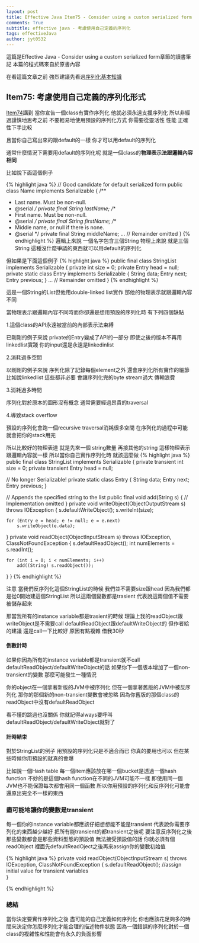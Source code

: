 ```yaml
---
layout: post
title: Effective Java Item75 - Consider using a custom serialized form
comments: True 
subtitle: effective java - 考慮使用自己定義的序列化
tags: effectiveJava
author: jyt0532
---
```

這篇是Effective Java - Consider using a custom serialized form章節的讀書筆記
本篇的程式碼來自於原書內容

在看這篇文章之前 強烈建議先看過[序列化基本知識](/2017/09/27/java-serialization-101/)

## Item75: 考慮使用自己定義的序列化形式

[Item74](/2017/09/29/implement-serializable-judiciously/)講到 當你宣告一個class有實作序列化 他就必須永遠支援序列化
所以非經過謹慎地思考之前 不要輕易地使用預設的序列化方式 你需要從靈活性 性能 正確性下手比較

且當你自己寫出來的跟default的一樣 你才可以用default的序列化

通常什麼情況下需要用default的序列化呢 就是一個class的**物理表示法跟邏輯內容相同**

比如說下面這個例子 

{% highlight java %}
// Good candidate for default serialized form
public class Name implements Serializable {
  /**
  * Last name. Must be non-null.
  * @serial
  */
  private final String lastName;
  /**
  * First name. Must be non-null.
  * @serial
  */
  private final String firstName;
  /**
  * Middle name, or null if there is none.
  * @serial
  */
  private final String middleName;
  ... // Remainder omitted
}
{% endhighlight %}
邏輯上來說 一個名字包含三個String 物理上來說 就是三個String 這種沒什麼爭議的東西就可以用default的序列化

但如果是下面這個例子
{% highlight java %}
public final class StringList implements Serializable {
  private int size = 0;
  private Entry head = null;
  private static class Entry implements Serializable {
    String data;
    Entry next;
    Entry previous;
  }
  ... // Remainder omitted
}
{% endhighlight %}

這是一個String的List但他用double-linked list實作 那他的物理表示就跟邏輯內容不同

當物理表示跟邏輯內容不同時而你卻還是想用預設的序列化時 有下列四個缺點

1.這個class的API永遠被當前的內部表示法束縛

已剛剛的例子來說 private的Entry變成了API的一部分 即使之後的版本不再用linkedlist實踐 你的input還是永遠是linkedinlist

2.消耗過多空間

以剛剛的例子來說 序列化除了記錄每個element之外 還會序列化所有實作的細節比如說linkedlist 這些都非必要 會讓序列化完的byte stream過大 傳輸浪費


3.消耗過多時間

序列化對於原本的圖形沒有概念 通常需要經過昂貴的traversal

4.導致stack overflow

預設的序列化會跑一個recursive traversal消耗很多空間 在序列化的過程中可能就會把你的stack用完 

所以比較好的物理表達 就是先來一個 string數量 再接其他的string 這樣物理表示跟邏輯內容就一樣
所以當你自己實作序列化時 就該這麼做
{% highlight java %}
public final class StringList implements Serializable {
  private transient int size = 0;
  private transient Entry head = null;

  // No longer Serializable!
  private static class Entry {
    String data;
    Entry next;
    Entry previous;
  }

  // Appends the specified string to the list
  public final void add(String s) {
    // Implementation omitted
  }
  private void writeObject(ObjectOutputStream s) throws IOException {
    s.defaultWriteObject();
    s.writeInt(size);

    for (Entry e = head; e != null; e = e.next)
    	s.writeObject(e.data);
  }
  private void readObject(ObjectInputStream s) throws IOException, ClassNotFoundException {
    s.defaultReadObject();
    int numElements = s.readInt();

    for (int i = 0; i < numElements; i++)
    	add((String) s.readObject());
  }
}
{% endhighlight %}

注意 當我們反序列化這個StringList的時候 我們並不需要size跟head 因為我們都是從0開始建這個StringList 所以這兩個變數都是trasient
代表說這兩個值不需要被儲存起來

那當我所有的instance variable都是trasient的時候 理論上我的readObject跟writeObject是不需要call defaultReadObject跟defaultWriteObject的
但作者給的建議 還是call一下比較好 原因有點複雜 借我30秒

#### 倒數計時

如果你因為所有的instance variable都是transient就不call defaultReadObject/defaultWriteObject的話 如果你下一個版本增加了一個non-transient的變數 那麼可能發生一種情況

你的object在一個拿著新版的JVM中被序列化 但在一個拿著舊版的JVM中被反序列化 那你的那個新的non-transient變數會被忽略 因為你舊版的那個class的readObject中沒有defaultReadObject

看不懂的跳過也沒關係 你就記得always要呼叫defaultReadObject/defaultWriteObject就對了

#### 計時結束

對於StringList的例子 用預設的序列化只是不適合而已 你真的要用也可以 但在某些時候你用預設的就真的會爆

比如說一個Hash table 每一個item應該放在哪一個bucket是透過一個hash function 不妙的是這個hash function在不同的JVM可能不一樣 即使用同一個JVM也不能保證每次都會用同一個函數 所以你用預設的序列化和反序列化可能會還原出完全不一樣的東西

### 盡可能地讓你的變數是transient

每一個你的instance variable都應該仔細想想能不能是transient 代表說你需要序列化的東西越少越好 把所有能transient的都transient之後呢 要注意反序列化之後 那些變數都會是那些資料型態的預設值 無法接受預設值的話 你就必須有個readObject 裡面先defaultReadOject之後再來assign你的變數初始值


{% highlight java %}
private void readObject(ObjectInputStream s) throws IOException, ClassNotFoundException {
  s.defaultReadObject();
  //assign initial value for transient variables  
}

{% endhighlight %}
### 總結
當你決定要實作序列化之後 盡可能的自己定義如何序列化 你也應該花足夠多的時間來決定你怎麼序列化才能合理的描述物件狀態 因為一個錯誤的序列化對於一個class的複雜性和性能會有永久的負面影響
